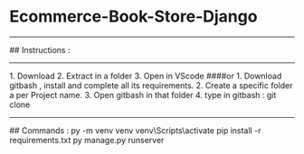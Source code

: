 # Ecommerce-Book-Store-Django
<hr>
## Instructions :
<hr>
1. Download
2. Extract in a folder
3. Open in VScode
####or
1. Download gitbash , install and complete all its requirements.
2. Create a specific folder a per Project name.
3. Open gitbash in that folder
4. type in gitbash : git clone <Put Download in above RHS of this project>
<hr>
## Commands :
py -m venv venv
venv\Scripts\activate
pip install -r requirements.txt
py manage.py runserver
